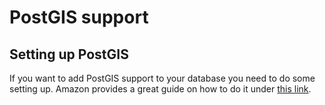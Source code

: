 # PostGIS support

## Setting up PostGIS

If you want to add PostGIS support to your database you need to do some setting up. Amazon provides
a great guide on how to do it under [this link](http://docs.aws.amazon.com/AmazonRDS/latest/UserGuide/Appendix.PostgreSQL.CommonDBATasks.html#Appendix.PostgreSQL.CommonDBATasks.PostGIS).
